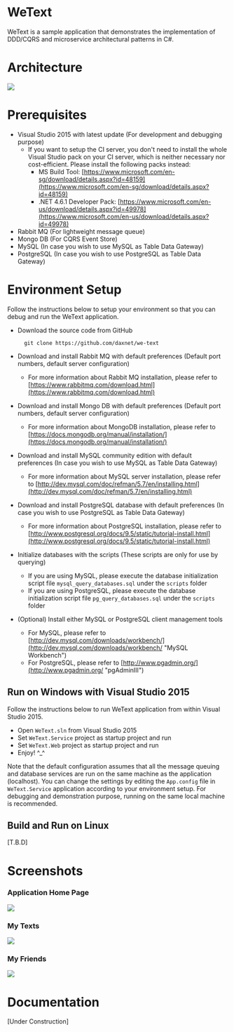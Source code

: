 # WeText
WeText is a sample application that demonstrates the implementation of DDD/CQRS and microservice architectural patterns in C#.

# Architecture
![](https://raw.githubusercontent.com/wiki/daxnet/we-text/img/Architecture.png)

# Prerequisites
- Visual Studio 2015 with latest update (For development and debugging purpose)
	- If you want to setup the CI server, you don't need to install the whole Visual Studio pack on your CI server, which is neither necessary nor cost-efficient. Please install the following packs instead:
		- MS Build Tool: [https://www.microsoft.com/en-sg/download/details.aspx?id=48159](https://www.microsoft.com/en-sg/download/details.aspx?id=48159)
		- .NET 4.6.1 Developer Pack: [https://www.microsoft.com/en-us/download/details.aspx?id=49978](https://www.microsoft.com/en-us/download/details.aspx?id=49978)
- Rabbit MQ (For lightweight message queue)
- Mongo DB (For CQRS Event Store)
- MySQL (In case you wish to use MySQL as Table Data Gateway)
- PostgreSQL (In case you wish to use PostgreSQL as Table Data Gateway)

# Environment Setup
Follow the instructions below to setup your environment so that you can debug and run the WeText application.

- Download the source code from GitHub

		git clone https://github.com/daxnet/we-text
-  Download and install Rabbit MQ with default preferences (Default port numbers, default server configuration)
	-  For more information about Rabbit MQ installation, please refer to [https://www.rabbitmq.com/download.html](https://www.rabbitmq.com/download.html)
-  Download and install Mongo DB with default preferences (Default port numbers, default server configuration)
	-  For more information about MongoDB installation, please refer to [https://docs.mongodb.org/manual/installation/](https://docs.mongodb.org/manual/installation/)
-  Download and install MySQL community edition with default preferences (In case you wish to use MySQL as Table Data Gateway)
	-  For more information about MySQL server installation, please refer to [http://dev.mysql.com/doc/refman/5.7/en/installing.html](http://dev.mysql.com/doc/refman/5.7/en/installing.html)
-  Download and install PostgreSQL database with default preferences (In case you wish to use PostgreSQL as Table Data Gateway)
	-  For more information about PostgreSQL installation, please refer to [http://www.postgresql.org/docs/9.5/static/tutorial-install.html](http://www.postgresql.org/docs/9.5/static/tutorial-install.html)
-  Initialize databases with the scripts (These scripts are only for use by querying)
	-  If you are using MySQL, please execute the database initialization script file `mysql_query_databases.sql` under the `scripts` folder
	-  If you are using PostgreSQL, please execute the database initialization script file `pg_query_databases.sql` under the `scripts` folder
-  (Optional) Install either MySQL or PostgreSQL client management tools
	-  For MySQL, please refer to [http://dev.mysql.com/downloads/workbench/](http://dev.mysql.com/downloads/workbench/ "MySQL Workbench")
	-  For PostgreSQL, please refer to [http://www.pgadmin.org/](http://www.pgadmin.org/ "pgAdminIII")

## Run on Windows with Visual Studio 2015
Follow the instructions below to run WeText application from within Visual Studio 2015.

-  Open `WeText.sln` from Visual Studio 2015
-  Set `WeText.Service` project as startup project and run
-  Set `WeText.Web` project as startup project and run
-  Enjoy! ^_^

Note that the default configuration assumes that all the message queuing and database services are run on the same machine as the application (localhost). You can change the settings by editing the `App.config` file in `WeText.Service` application according to your environment setup. For debugging and demonstration purpose, running on the same local machine is recommended.

## Build and Run on Linux
[T.B.D]

# Screenshots
### Application Home Page
![](https://raw.githubusercontent.com/wiki/daxnet/we-text/img/ApplicationHomePage.png)

### My Texts
![](https://raw.githubusercontent.com/wiki/daxnet/we-text/img/ApplicationMyTexts.png)

### My Friends
![](https://raw.githubusercontent.com/wiki/daxnet/we-text/img/ApplicationMyFriends.png)

# Documentation
[Under Construction]

